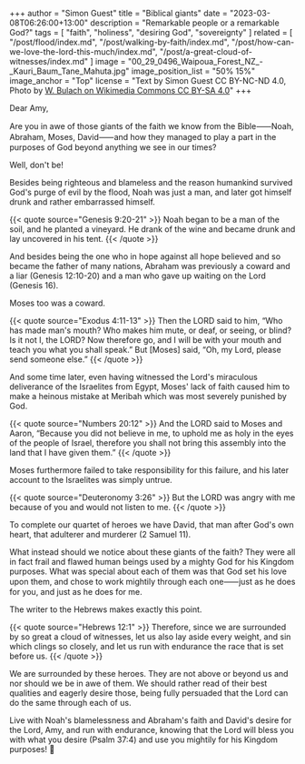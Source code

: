 +++
author = "Simon Guest"
title = "Biblical giants"
date = "2023-03-08T06:26:00+13:00"
description = "Remarkable people or a remarkable God?"
tags = [ "faith", "holiness", "desiring God", "sovereignty" ]
related = [ "/post/flood/index.md", "/post/walking-by-faith/index.md", "/post/how-can-we-love-the-lord-this-much/index.md", "/post/a-great-cloud-of-witnesses/index.md" ]
image = "00_29_0496_Waipoua_Forest_NZ_-_Kauri_Baum_Tane_Mahuta.jpg"
image_position_list = "50% 15%"
image_anchor = "Top"
license = "Text by Simon Guest CC BY-NC-ND 4.0, Photo by [W. Bulach on Wikimedia Commons CC BY-SA 4.0](https://commons.m.wikimedia.org/wiki/File:00_29_0496_Waipoua_Forest_NZ_-_Kauri_Baum_Tane_Mahuta.jpg)"
+++

Dear Amy,

Are you in awe of those giants of the faith we know from the Bible⸺Noah, Abraham, Moses, David⸺and how they managed to play a part in the purposes of God beyond anything we see in our times?

Well, don't be!

Besides being righteous and blameless and the reason humankind survived God's purge of evil by the flood, Noah was just a man, and later got himself drunk and rather embarrassed himself.

{{< quote source="Genesis 9:20-21" >}}
Noah began to be a man of the soil, and he planted a vineyard. He drank of the wine and became drunk and lay uncovered in his tent.
{{< /quote >}}

And besides being the one who in hope against all hope believed and so became the father of many nations, Abraham was previously a coward and a liar (Genesis 12:10-20) and a man who gave up waiting on the Lord (Genesis 16).

Moses too was a coward.

{{< quote source="Exodus 4:11-13" >}}
Then the LORD said to him, “Who has made man's mouth? Who makes him mute, or deaf, or seeing, or blind? Is it not I, the LORD? Now therefore go, and I will be with your mouth and teach you what you shall speak.” But [Moses] said, “Oh, my Lord, please send someone else.”
{{< /quote >}}

And some time later, even having witnessed the Lord's miraculous deliverance of the Israelites from Egypt, Moses' lack of faith caused him to make a heinous mistake at Meribah which was most severely punished by God.

{{< quote source="Numbers 20:12" >}}
And the LORD said to Moses and Aaron, “Because you did not believe in me, to uphold me as holy in the eyes of the people of Israel, therefore you shall not bring this assembly into the land that I have given them.”
{{< /quote >}}

Moses furthermore failed to take responsibility for this failure, and his later account to the Israelites was simply untrue.

{{< quote source="Deuteronomy 3:26" >}}
But the LORD was angry with me because of you and would not listen to me.
{{< /quote >}}

To complete our quartet of heroes we have David, that man after God's own heart, that adulterer and murderer (2 Samuel 11).

What instead should we notice about these giants of the faith? They were all in fact frail and flawed human beings used by a mighty God for his Kingdom purposes. What was special about each of them was that God set his love upon them, and chose to work mightily through each one⸺just as he does for you, and just as he does for me.

The writer to the Hebrews makes exactly this point.

{{< quote source="Hebrews 12:1" >}}
Therefore, since we are surrounded by so great a cloud of witnesses, let us also lay aside every weight, and sin which clings so closely, and let us run with endurance the race that is set before us.
{{< /quote >}}

We are surrounded by these heroes. They are not above or beyond us and nor should we be in awe of them. We should rather read of their best qualities and eagerly desire those, being fully persuaded that the Lord can do the same through each of us.

Live with Noah's blamelessness and Abraham's faith and David's desire for the Lord, Amy, and run with endurance, knowing that the Lord will bless you with what you desire (Psalm 37:4) and use you mightily for his Kingdom purposes! 🙏
